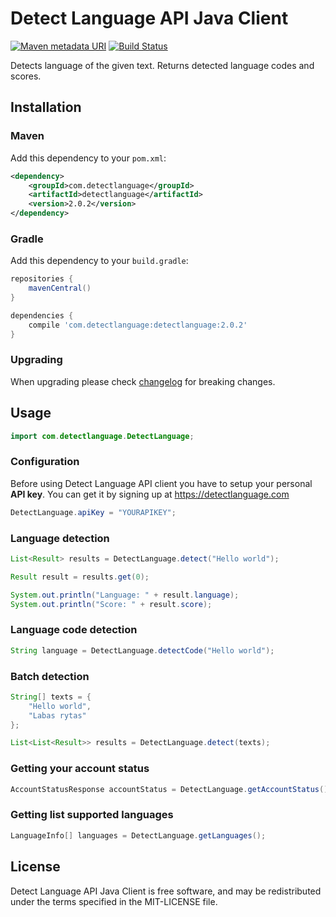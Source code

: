 # Detect Language API Java Client

[![Maven metadata URI](https://img.shields.io/maven-central/v/com.detectlanguage/detectlanguage)](https://central.sonatype.com/artifact/com.detectlanguage/detectlanguage)
[![Build Status](https://github.com/detectlanguage/detectlanguage-java/actions/workflows/main.yml/badge.svg)](https://github.com/detectlanguage/detectlanguage-java/actions)

Detects language of the given text. Returns detected language codes and scores.


## Installation

### Maven

Add this dependency to your `pom.xml`:

```xml
<dependency>
    <groupId>com.detectlanguage</groupId>
    <artifactId>detectlanguage</artifactId>
    <version>2.0.2</version>
</dependency>
```

### Gradle

Add this dependency to your `build.gradle`:

```gradle
repositories {
	mavenCentral()
}

dependencies {
	compile 'com.detectlanguage:detectlanguage:2.0.2'
}
```

### Upgrading

When upgrading please check [changelog](CHANGELOG.md) for breaking changes.

## Usage

```java
import com.detectlanguage.DetectLanguage;
```

### Configuration

Before using Detect Language API client you have to setup your personal **API key**. You can get it by signing up at https://detectlanguage.com

```java
DetectLanguage.apiKey = "YOURAPIKEY";
```

### Language detection

```java
List<Result> results = DetectLanguage.detect("Hello world");

Result result = results.get(0);

System.out.println("Language: " + result.language);
System.out.println("Score: " + result.score);
```

### Language code detection

```java
String language = DetectLanguage.detectCode("Hello world");
```

### Batch detection

```java
String[] texts = {
	"Hello world",
	"Labas rytas"
};

List<List<Result>> results = DetectLanguage.detect(texts);
```

### Getting your account status

```java
AccountStatusResponse accountStatus = DetectLanguage.getAccountStatus();
```

### Getting list supported languages

```java
LanguageInfo[] languages = DetectLanguage.getLanguages();
```

## License

Detect Language API Java Client is free software, and may be redistributed under the terms specified in the MIT-LICENSE file.
